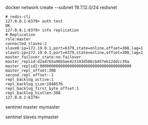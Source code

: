 docker network create --subnet 19.7.12.0/24 redisnet

```shell
# redis-cli
127.0.0.1:6379> auth test
OK
127.0.0.1:6379> info replication
# Replication
role:master
connected_slaves:2
slave0:ip=172.19.0.1,port=6379,state=online,offset=308,lag=1
slave1:ip=172.19.0.1,port=6379,state=online,offset=308,lag=1
master_failover_state:no-failover
master_replid:d2a47b5a96b5ee423193d586cb457eb12ddcc39a
master_replid2:0000000000000000000000000000000000000000
master_repl_offset:308
second_repl_offset:-1
repl_backlog_active:1
repl_backlog_size:1048576
repl_backlog_first_byte_offset:1
repl_backlog_histlen:308
127.0.0.1:6379> 
```



sentinel master mymaster

sentinel slaves mymaster